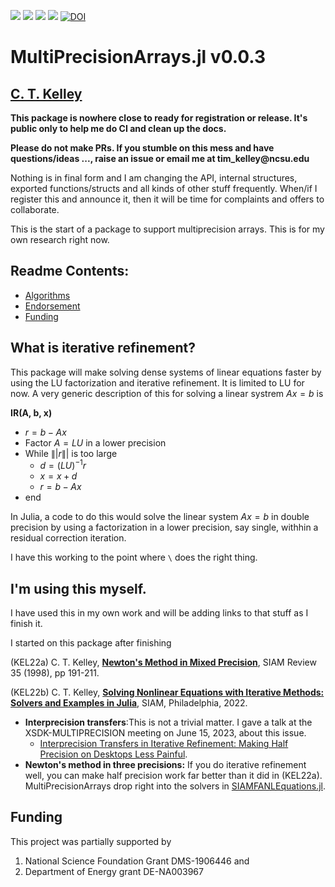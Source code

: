 [![][docs-stable-img]][docs-stable-url] [![][docs-dev-img]][docs-dev-url]
[![][build-status-img]][build-status-url]
[![][codecov-img]][codecov-url]
[![DOI](https://zenodo.org/badge/DOI/10.5281/zenodo.7521427.svg)](https://doi.org/10.5281/zenodo.7521427)

# MultiPrecisionArrays.jl v0.0.3

## [C. T. Kelley](https://ctk.math.ncsu.edu)

__This package is nowhere close to ready for registration or release. It's public only to help me do CI and clean up the docs.__

__Please do not make PRs. If you stumble on this mess and have questions/ideas ..., raise an issue or email me at tim_kelley@ncsu.edu__

Nothing is in final form and I am changing the API, internal structures, exported functions/structs and all kinds of other stuff frequently. When/if I register this and announce it, then it will be time for complaints and offers to collaborate. 

This is the start of a package to support multiprecision arrays. This is for my own research right now.

## Readme Contents:
- [Algorithms](#What-is-iterative-refinement?)
- [Endorsement](#I'm-using-this-myself)
- [Funding](#Funding)

## What is iterative refinement?

This package will make solving dense systems of linear equations faster by using the LU factorization and iterative refinement. It is limited to LU for now. A very generic description of this for solving a linear systrem $A x = b$ is

__IR(A, b, x)__
- $r = b - Ax$
- Factor $A = LU$ in a lower precision
- While $\|| r \||$ is too large
  - $d = (LU)^{-1} r$
  - $x = x + d$
  - $r = b - Ax$
- end




In Julia, a code to do this would solve the linear system $A x = b$ in double precision by using a
factorization in a lower precision, say single, withhin a residual correction iteration. 






I have this working to the point where ```\``` does the right thing.


## I'm using this myself.

I have used this in my own work and will be adding links to that stuff as I finish it. 

I started on this package after finishing

(KEL22a) C. T. Kelley, [__Newton's Method in Mixed Precision__](https://epubs.siam.org/doi/10.1137/20M1342902), SIAM Review 35 (1998), pp 191-211. 

(KEL22b) C. T. Kelley, [__Solving Nonlinear Equations with Iterative Methods: Solvers and Examples in Julia__](https://my.siam.org/Store/Product/viewproduct/?ProductId=44313635), SIAM, Philadelphia, 2022. 

- __Interprecision transfers__:This is not a trivial matter. I gave a talk at the XSDK-MULTIPRECISION meeting on June 15, 2023, about this issue.
  - [Interprecision Transfers in Iterative Refinement: Making Half Precision on Desktops Less Painful](Publications_and_Presentations/MPArrays_XSDK-MULTIPRECISION_June_15.pdf).
- __Newton's method in three precisions:__ If you do iterative refinement well, you can make half precision work far better than it did in (KEL22a). MultiPrecisionArrays drop right into the solvers
in [SIAMFANLEquations.jl](https://github.com/ctkelley/SIAMFANLEquations.jl). 


## Funding

This project was partially supported by

1. National Science Foundation Grant DMS-1906446 and
2. Department of Energy grant DE-NA003967

[docs-stable-img]: https://img.shields.io/badge/docs-stable-blue.svg
[docs-stable-url]: https://ctkelley.github.io/MultiPrecisionArrays.jl/stable

[docs-dev-img]: https://img.shields.io/badge/docs-dev-blue.svg
[docs-dev-url]: https://ctkelley.github.io/MultiPrecisionArrays.jl/dev

[build-status-img]: https://github.com/ctkelley/MultiPrecisionArrays.jl/workflows/CI/badge.svg
[build-status-url]: https://github.com/ctkelley/MultiPrecisionArrays.jl/actions

[codecov-img]: https://codecov.io/gh/ctkelley/MultiPrecisionArrays.jl/branch/main/graph/badge.svg
[codecov-url]: https://codecov.io/gh/ctkelley/MultiPrecisionArrays.jl


